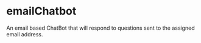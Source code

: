 # emailChatbot
An email based ChatBot that will respond to questions sent to the assigned email address. 
